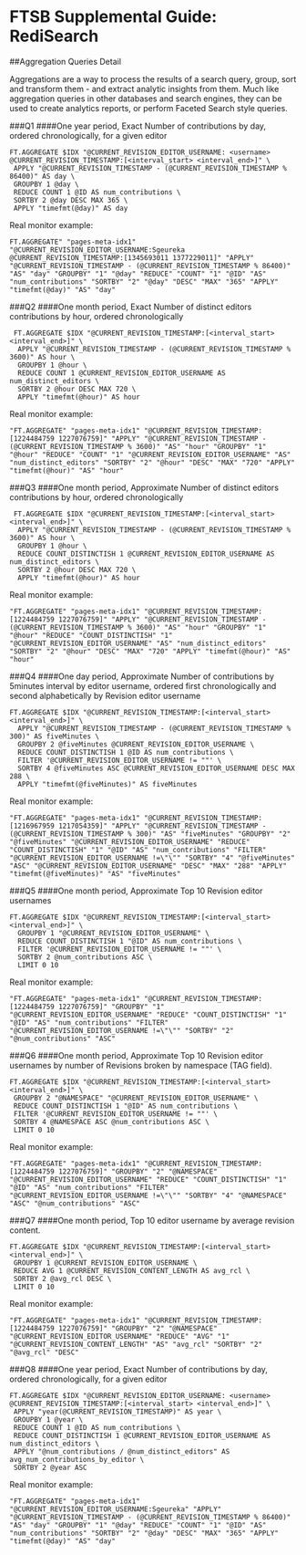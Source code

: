 # FTSB Supplemental Guide: RediSearch

##Aggregation Queries Detail

Aggregations are a way to process the results of a search query, group, sort and transform them - and extract analytic insights from them. Much like aggregation queries in other databases and search engines, they can be used to create analytics reports, or perform Faceted Search style queries.

###Q1
####One year period, Exact Number of contributions by day, ordered chronologically, for a given editor

```
FT.AGGREGATE $IDX "@CURRENT_REVISION_EDITOR_USERNAME: <username> @CURRENT_REVISION_TIMESTAMP:[<interval_start> <interval_end>]" \
 APPLY "@CURRENT_REVISION_TIMESTAMP - (@CURRENT_REVISION_TIMESTAMP % 86400)" AS day \
 GROUPBY 1 @day \
 REDUCE COUNT 1 @ID AS num_contributions \
 SORTBY 2 @day DESC MAX 365 \
 APPLY "timefmt(@day)" AS day
```
Real monitor example: 
```
FT.AGGREGATE" "pages-meta-idx1" "@CURRENT_REVISION_EDITOR_USERNAME:Sgeureka @CURRENT_REVISION_TIMESTAMP:[1345693011 1377229011]" "APPLY" "@CURRENT_REVISION_TIMESTAMP - (@CURRENT_REVISION_TIMESTAMP % 86400)" "AS" "day" "GROUPBY" "1" "@day" "REDUCE" "COUNT" "1" "@ID" "AS" "num_contributions" "SORTBY" "2" "@day" "DESC" "MAX" "365" "APPLY" "timefmt(@day)" "AS" "day"
```



###Q2
####One month period, Exact Number of distinct editors contributions by hour, ordered chronologically

```
 FT.AGGREGATE $IDX "@CURRENT_REVISION_TIMESTAMP:[<interval_start> <interval_end>]" \
  APPLY "@CURRENT_REVISION_TIMESTAMP - (@CURRENT_REVISION_TIMESTAMP % 3600)" AS hour \
  GROUPBY 1 @hour \
  REDUCE COUNT 1 @CURRENT_REVISION_EDITOR_USERNAME AS num_distinct_editors \
  SORTBY 2 @hour DESC MAX 720 \
  APPLY "timefmt(@hour)" AS hour
```
Real monitor example: 
```
"FT.AGGREGATE" "pages-meta-idx1" "@CURRENT_REVISION_TIMESTAMP:[1224484759 1227076759]" "APPLY" "@CURRENT_REVISION_TIMESTAMP - (@CURRENT_REVISION_TIMESTAMP % 3600)" "AS" "hour" "GROUPBY" "1" "@hour" "REDUCE" "COUNT" "1" "@CURRENT_REVISION_EDITOR_USERNAME" "AS" "num_distinct_editors" "SORTBY" "2" "@hour" "DESC" "MAX" "720" "APPLY" "timefmt(@hour)" "AS" "hour"
```
###Q3
####One month period, Approximate Number of distinct editors contributions by hour, ordered chronologically

```
 FT.AGGREGATE $IDX "@CURRENT_REVISION_TIMESTAMP:[<interval_start> <interval_end>]" \
  APPLY "@CURRENT_REVISION_TIMESTAMP - (@CURRENT_REVISION_TIMESTAMP % 3600)" AS hour \
  GROUPBY 1 @hour \
  REDUCE COUNT_DISTINCTISH 1 @CURRENT_REVISION_EDITOR_USERNAME AS num_distinct_editors \
  SORTBY 2 @hour DESC MAX 720 \
  APPLY "timefmt(@hour)" AS hour
```
Real monitor example: 
```
"FT.AGGREGATE" "pages-meta-idx1" "@CURRENT_REVISION_TIMESTAMP:[1224484759 1227076759]" "APPLY" "@CURRENT_REVISION_TIMESTAMP - (@CURRENT_REVISION_TIMESTAMP % 3600)" "AS" "hour" "GROUPBY" "1" "@hour" "REDUCE" "COUNT_DISTINCTISH" "1" "@CURRENT_REVISION_EDITOR_USERNAME" "AS" "num_distinct_editors" "SORTBY" "2" "@hour" "DESC" "MAX" "720" "APPLY" "timefmt(@hour)" "AS" "hour"
```

###Q4
####One day period, Approximate Number of contributions by 5minutes interval by editor username, ordered first chronologically and second alphabetically by Revision editor username

```
FT.AGGREGATE $IDX "@CURRENT_REVISION_TIMESTAMP:[<interval_start> <interval_end>]" \
  APPLY "@CURRENT_REVISION_TIMESTAMP - (@CURRENT_REVISION_TIMESTAMP % 300)" AS fiveMinutes \
  GROUPBY 2 @fiveMinutes @CURRENT_REVISION_EDITOR_USERNAME \
  REDUCE COUNT_DISTINCTISH 1 @ID AS num_contributions \
  FILTER '@CURRENT_REVISION_EDITOR_USERNAME != ""' \
  SORTBY 4 @fiveMinutes ASC @CURRENT_REVISION_EDITOR_USERNAME DESC MAX 288 \
  APPLY "timefmt(@fiveMinutes)" AS fiveMinutes
```
Real monitor example: 
```
"FT.AGGREGATE" "pages-meta-idx1" "@CURRENT_REVISION_TIMESTAMP:[1216967959 1217054359]" "APPLY" "@CURRENT_REVISION_TIMESTAMP - (@CURRENT_REVISION_TIMESTAMP % 300)" "AS" "fiveMinutes" "GROUPBY" "2" "@fiveMinutes" "@CURRENT_REVISION_EDITOR_USERNAME" "REDUCE" "COUNT_DISTINCTISH" "1" "@ID" "AS" "num_contributions" "FILTER" "@CURRENT_REVISION_EDITOR_USERNAME !=\"\"" "SORTBY" "4" "@fiveMinutes" "ASC" "@CURRENT_REVISION_EDITOR_USERNAME" "DESC" "MAX" "288" "APPLY" "timefmt(@fiveMinutes)" "AS" "fiveMinutes"
```

###Q5
####One month period, Approximate Top 10 Revision editor usernames

```
FT.AGGREGATE $IDX "@CURRENT_REVISION_TIMESTAMP:[<interval_start> <interval_end>]" \
  GROUPBY 1 "@CURRENT_REVISION_EDITOR_USERNAME" \
  REDUCE COUNT_DISTINCTISH 1 "@ID" AS num_contributions \
  FILTER '@CURRENT_REVISION_EDITOR_USERNAME != ""' \
  SORTBY 2 @num_contributions ASC \
  LIMIT 0 10
```
Real monitor example: 
```
"FT.AGGREGATE" "pages-meta-idx1" "@CURRENT_REVISION_TIMESTAMP:[1224484759 1227076759]" "GROUPBY" "1" "@CURRENT_REVISION_EDITOR_USERNAME" "REDUCE" "COUNT_DISTINCTISH" "1" "@ID" "AS" "num_contributions" "FILTER" "@CURRENT_REVISION_EDITOR_USERNAME !=\"\"" "SORTBY" "2" "@num_contributions" "ASC"
```


###Q6
####One month period, Approximate Top 10 Revision editor usernames by number of Revisions broken by namespace (TAG field).

```
FT.AGGREGATE $IDX "@CURRENT_REVISION_TIMESTAMP:[<interval_start> <interval_end>]" \
 GROUPBY 2 "@NAMESPACE" "@CURRENT_REVISION_EDITOR_USERNAME" \
 REDUCE COUNT_DISTINCTISH 1 "@ID" AS num_contributions \
 FILTER '@CURRENT_REVISION_EDITOR_USERNAME != ""' \
 SORTBY 4 @NAMESPACE ASC @num_contributions ASC \
 LIMIT 0 10
```
Real monitor example: 
```
"FT.AGGREGATE" "pages-meta-idx1" "@CURRENT_REVISION_TIMESTAMP:[1224484759 1227076759]" "GROUPBY" "2" "@NAMESPACE" "@CURRENT_REVISION_EDITOR_USERNAME" "REDUCE" "COUNT_DISTINCTISH" "1" "@ID" "AS" "num_contributions" "FILTER" "@CURRENT_REVISION_EDITOR_USERNAME !=\"\"" "SORTBY" "4" "@NAMESPACE" "ASC" "@num_contributions" "ASC"
```

###Q7
####One month period, Top 10 editor username by average revision content.

```
FT.AGGREGATE $IDX "@CURRENT_REVISION_TIMESTAMP:[<interval_start> <interval_end>]" \
 GROUPBY 1 @CURRENT_REVISION_EDITOR_USERNAME \
 REDUCE AVG 1 @CURRENT_REVISION_CONTENT_LENGTH AS avg_rcl \
 SORTBY 2 @avg_rcl DESC \
 LIMIT 0 10
```
Real monitor example: 
```
"FT.AGGREGATE" "pages-meta-idx1" "@CURRENT_REVISION_TIMESTAMP:[1224484759 1227076759]" "GROUPBY" "2" "@NAMESPACE" "@CURRENT_REVISION_EDITOR_USERNAME" "REDUCE" "AVG" "1" "@CURRENT_REVISION_CONTENT_LENGTH" "AS" "avg_rcl" "SORTBY" "2" "@avg_rcl" "DESC"
```


###Q8
####One year period, Exact Number of contributions by day, ordered chronologically, for a given editor

```
FT.AGGREGATE $IDX "@CURRENT_REVISION_EDITOR_USERNAME: <username> @CURRENT_REVISION_TIMESTAMP:[<interval_start> <interval_end>]" \
 APPLY "year(@CURRENT_REVISION_TIMESTAMP)" AS year \
 GROUPBY 1 @year \
 REDUCE COUNT 1 @ID AS num_contributions \
 REDUCE COUNT_DISTINCTISH 1 @CURRENT_REVISION_EDITOR_USERNAME AS num_distinct_editors \
 APPLY "@num_contributions / @num_distinct_editors" AS avg_num_contributions_by_editor \
 SORTBY 2 @year ASC

```
Real monitor example: 
```
"FT.AGGREGATE" "pages-meta-idx1" "@CURRENT_REVISION_EDITOR_USERNAME:Sgeureka" "APPLY" "@CURRENT_REVISION_TIMESTAMP - (@CURRENT_REVISION_TIMESTAMP % 86400)" "AS" "day" "GROUPBY" "1" "@day" "REDUCE" "COUNT" "1" "@ID" "AS" "num_contributions" "SORTBY" "2" "@day" "DESC" "MAX" "365" "APPLY" "timefmt(@day)" "AS" "day"
 ```
